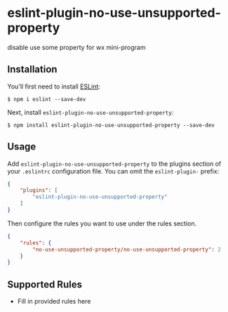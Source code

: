 # eslint-plugin-no-use-unsupported-property

disable use some property for wx mini-program

## Installation

You'll first need to install [ESLint](http://eslint.org):

```
$ npm i eslint --save-dev
```

Next, install `eslint-plugin-no-use-unsupported-property`:

```
$ npm install eslint-plugin-no-use-unsupported-property --save-dev
```


## Usage

Add `eslint-plugin-no-use-unsupported-property` to the plugins section of your `.eslintrc` configuration file. You can omit the `eslint-plugin-` prefix:

```json
{
    "plugins": [
        "eslint-plugin-no-use-unsupported-property"
    ]
}
```


Then configure the rules you want to use under the rules section.

```json
{
    "rules": {
        "no-use-unsupported-property/no-use-unsupported-property": 2
    }
}
```

## Supported Rules

* Fill in provided rules here





